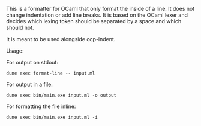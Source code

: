 This is a formatter for OCaml that only format the inside of a line. It does not
change indentation or add line breaks. It is based on the OCaml lexer and
decides which lexing token should be separated by a space and which should not.

It is meant to be used alongside ocp-indent.

Usage:

For output on stdout:

```
dune exec format-line -- input.ml
```

For output in a file:

```
dune exec bin/main.exe input.ml -o output
```

For formatting the file inline:

```
dune exec bin/main.exe input.ml -i
```
